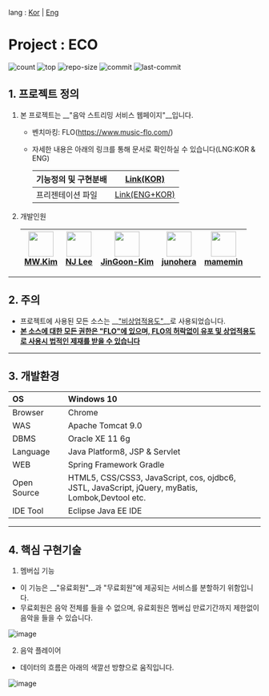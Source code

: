 lang : [Kor]() | [Eng](https://github.com/namjugood/project_Eco/blob/6d4ae53a9e59f3831e6d885fe9936fa269661599/README.md)

# Project : ECO
![count](https://img.shields.io/github/languages/count/namjugood/project_Eco)
![top](https://img.shields.io/github/languages/top/namjugood/project_Eco)
![repo-size](https://img.shields.io/github/repo-size/namjugood/project_Eco)
![commit](https://img.shields.io/github/commit-activity/w/namjugood/project_Eco)
![last-commit](https://img.shields.io/github/last-commit/namjugood/project_Eco)

## 1. 프로젝트 정의
1. 본 프로젝트는 __"음악 스트리밍 서비스 웹페이지"__입니다.
	- 벤치마킹: FLO(https://www.music-flo.com/)  
	- 자세한 내용은 아래의 링크를 통해 문서로 확인하실 수 있습니다(LNG:KOR & ENG)
	
		|기능정의 및 구현분배|[Link(KOR)](https://docs.google.com/spreadsheets/d/1GkkUYpng9CMe0P4aIt9WKx0CFHZy1EF6HUVFZVcUqy4/edit?usp=sharing)|
		|---|---|
		|프리젠테이션 파일|[Link(ENG+KOR)](https://drive.google.com/file/d/1TQZtdcUhs6oai4WrKwn95tfxlqUOmw4f/view?usp=sharing)|
2. 개발인원

	|<img width="50" src="https://avatars.githubusercontent.com/u/77426494?s=64&v=4"/></br>[MW.Kim]()|<img width="50" src="https://avatars.githubusercontent.com/u/80030590?s=120&v=4"/></br>[NJ Lee](https://https://github.com/namjugood)|<img width="50" src="https://avatars.githubusercontent.com/u/79358518?s=64&v=4"/></br>[JinGoon-Kim](https://github.com/JinGoon-Kim)|<img width="50" src="https://avatars0.githubusercontent.com/u/28638438?s=120&v=4"/></br>[junohera](https://https://github.com/Junohera)|<img width="50" src="https://avatars.githubusercontent.com/u/81345782?s=64&v=4"/></br>[mamemin](https://github.com/mamemin)|
	|:---:|:---:|:---:|:---:|:---:|

---
## 2. 주의
- 프로젝트에 사용된 모든 소스는 __<U>"비상업적용도"</U>__로 사용되었습니다.
- __<U>본 소스에 대한 모든 권한은 "FLO"에 있으며, FLO의 허락없이 유포 및 상업적용도로 사용시 법적인 제재를 받을 수 있습니다</U>__
---
## 3. 개발환경
|OS|Windows 10|
|:---|:---|
|Browser|Chrome|
|WAS|Apache Tomcat 9.0|
|DBMS|Oracle XE 11 6g|
|Language|Java Platform8, JSP & Servlet|
|WEB|Spring Framework Gradle|
|Open Source|HTML5, CSS/CSS3, JavaScript, cos, ojdbc6, <br>JSTL, JavaScript, jQuery, myBatis, Lombok,Devtool etc.|
|IDE Tool|Eclipse Java EE IDE|
---
## 4. 핵심 구현기술
1. 멤버십 기능
- 이 기능은 __"유료회원"__과 "무료회원"에 제공되는 서비스를 분할하기 위함입니다.
- 무료회원은 음악 전체를 들을 수 없으며, 유료회원은 멤버십 만료기간까지 제한없이 음악을 들을 수 있습니다.

![image](https://user-images.githubusercontent.com/80030590/112624331-d8389400-8e70-11eb-85b2-79623fe4ddbe.png)
<br>

2. 음악 플레이어
- 데이터의 흐름은 아래의 색깔선 방향으로 움직입니다.

![image](https://user-images.githubusercontent.com/80030590/112624274-bdfeb600-8e70-11eb-83dd-ef9a6206773a.png)










